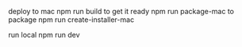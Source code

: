 deploy to mac
npm run build to get it ready
npm run package-mac to package
npm run create-installer-mac


run local
npm run dev